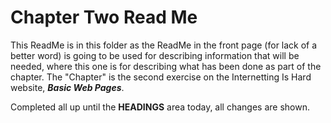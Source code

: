 # Chapter Two Read Me

This ReadMe is in this folder as the ReadMe in the front page (for lack of a better word) is going to be used for describing information that will be needed, where this one is for describing what has been done as part of the chapter. The "Chapter" is the second exercise on the Internetting Is Hard website, ***Basic Web Pages***.

Completed all up until the **HEADINGS** area today, all changes are shown.
